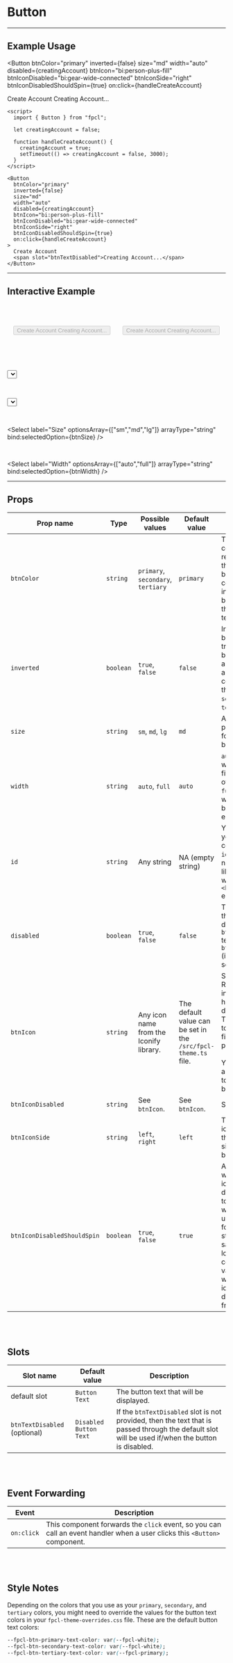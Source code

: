 <script lang="ts">
  import { Button, Select } from "/src/lib";

  let creatingAccount = false;
  let btnColors = ["primary", "secondary", "tertiary"];
  let selectedBtnColor = "primary";
  let isInverted = false;
  let btnSize = "md";
  let btnWidth = "auto";

  function handleCreateAccount() {
    creatingAccount = true;
    setTimeout(() => creatingAccount = false, 3000);
  }
</script>


# Button

---

## Example Usage

<Button
  btnColor="primary"
  inverted={false}
  size="md"
  width="auto"
  disabled={creatingAccount}
  btnIcon="bi:person-plus-fill"
  btnIconDisabled="bi:gear-wide-connected"
  btnIconSide="right"
  btnIconDisabledShouldSpin={true}
  on:click={handleCreateAccount}
>
  Create Account
  <span slot="btnTextDisabled">Creating Account...</span>
</Button>

```svelte
<script>
  import { Button } from "fpcl";

  let creatingAccount = false;

  function handleCreateAccount() {
    creatingAccount = true;
    setTimeout(() => creatingAccount = false, 3000);
  }
</script>

<Button
  btnColor="primary"
  inverted={false}
  size="md"
  width="auto"
  disabled={creatingAccount}
  btnIcon="bi:person-plus-fill"
  btnIconDisabled="bi:gear-wide-connected"
  btnIconSide="right"
  btnIconDisabledShouldSpin={true}
  on:click={handleCreateAccount}
>
  Create Account
  <span slot="btnTextDisabled">Creating Account...</span>
</Button>
```

---

## Interactive Example

<div class="interactive">
  <div class="light-bg">
    <Button
      btnColor={selectedBtnColor}
      inverted={isInverted}
      size={btnSize}
      width={btnWidth}
      disabled={creatingAccount}
      btnIcon="bi:person-plus-fill"
      btnIconDisabled="bi:gear-wide-connected"
      btnIconSide="right"
      btnIconDisabledShouldSpin={true}
      on:click={handleCreateAccount}
    >
      Create Account
      <span slot="btnTextDisabled">Creating Account...</span>
    </Button>
  </div>

  <div class="dark-bg">
    <Button
      btnColor={selectedBtnColor}
      inverted={isInverted}
      size={btnSize}
      width={btnWidth}
      disabled={creatingAccount}
      btnIcon="bi:person-plus-fill"
      btnIconDisabled="bi:gear-wide-connected"
      btnIconSide="right"
      btnIconDisabledShouldSpin={true}
      on:click={handleCreateAccount}
    >
      Create Account
      <span slot="btnTextDisabled">Creating Account...</span>
    </Button>
  </div>
</div>

<br>

<Select
  label="Button color (primary = purple; secondary = dark gray; tertiary = white)"
  optionsArray={btnColors}
  arrayType="string"
  bind:selectedOption={selectedBtnColor}
/>

<br>

<Select
  label="Inverted"
  optionsArray={[false,true]}
  arrayType="boolean"
  bind:selectedOption={isInverted}
/>

<br>

<Select
  label="Size"
  optionsArray={["sm","md","lg"]}
  arrayType="string"
  bind:selectedOption={btnSize}
/>

<br>

<Select
  label="Width"
  optionsArray={["auto","full"]}
  arrayType="string"
  bind:selectedOption={btnWidth}
/>

---

## Props
| Prop name | Type | Possible values | Default value | Description |
| --------- | ---- | --------------- | ------------- | ----------- |
| `btnColor` | `string` | `primary`, `secondary`, `tertiary` | `primary` | The main button color. For regular buttons, this is the background color. For inverted buttons this is the border and text color. |
| `inverted` | `boolean` | `true`, `false` | `false` | Inverted buttons have a transparent background and their text and border colors are either the `primary`, `secondary`, or `tertiary` colors. |
| `size` | `string` | `sm`, `md`, `lg` | `md` | Alter the padding and font size of the button. |
| `width` | `string` | `auto`, `full` | `auto` | `auto` will be wide enough to fit the contents of the button. `full` will fill the width of the button's parent element. |
| `id` | `string` | Any string | NA (empty string) | You can give your `<Button>` components an `id` value, if necessary, just like you can with regular `<button>` elements. |
| `disabled` | `boolean` | `true`, `false` | `false` | This will disable the button and display the `btnTextDisabled` text and the `btnIconDisabled` (if it has been set). |
| `btnIcon` | `string` | Any icon name from the Iconify library. | The default value can be set in the `/src/fpcl-theme.ts` file. | See the README file for instructions on how to set the default value. There is a link to the README file on the home page. <br><br> You can pass an empty string to remove the button icon. |
| `btnIconDisabled` | `string` | See `btnIcon`. | See `btnIcon`. | See `btnIcon`. |
| `btnIconSide` | `string` | `left`, `right` | `left` | This sets the icon to either the left or right side of the button. |
| `btnIconDisabledShouldSpin` | `boolean` | `true`, `false` | `true` | A value of `true` will cause the icon on a disabled button to spin which would provide user feedback for loading states (e.g. saving data, loading page content). A value of `false` will prevent the icon on a disabled button from spinning. |

<br><br>

## Slots
| Slot name | Default value | Description |
| --------- | ------------- | ----------- |
| default slot | `Button Text` | The button text that will be displayed. |
| `btnTextDisabled` (optional) | `Disabled Button Text` | If the `btnTextDisabled` slot is not provided, then the text that is passed through the default slot will be used if/when the button is disabled. |

<br><br>

## Event Forwarding
| Event | Description |
| ----- | ----------- |
| `on:click` | This component forwards the `click` event, so you can call an event handler when a user clicks this `<Button>` component. |

<br><br>

## Style Notes
Depending on the colors that you use as your `primary`, `secondary`, and `tertiary` colors, you might need to override the values for the button text colors in your `fpcl-theme-overrides.css` file. These are the default button text colors:

```css
--fpcl-btn-primary-text-color: var(--fpcl-white);
--fpcl-btn-secondary-text-color: var(--fpcl-white);
--fpcl-btn-tertiary-text-color: var(--fpcl-primary);
```


<style>
  .interactive {
    display: flex;

    & .light-bg, & .dark-bg {
      flex: 1;
      height: 100px;
      display: flex;
      justify-content: center;
      align-items: center;
      padding: 10px;
    }

    & .light-bg {
      background-color: var(--fpcl-very-light-gray);
      border-radius: var(--fpcl-border-radius) 0 0 var(--fpcl-border-radius);
    }

    & .dark-bg {
      background-color: var(--fpcl-black);
      border-radius: 0 var(--fpcl-border-radius) var(--fpcl-border-radius) 0;
    }
  }
</style>

